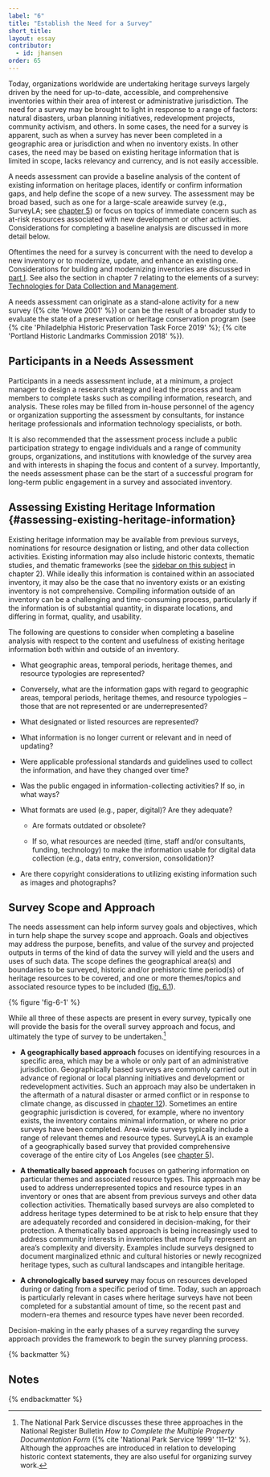 ```yaml
---
label: "6"
title: "Establish the Need for a Survey"
short_title: 
layout: essay
contributor:
  - id: jhansen
order: 65
---
```


Today, organizations worldwide are undertaking heritage surveys largely driven by the need for up-to-date, accessible, and comprehensive inventories within their area of interest or administrative jurisdiction. The need for a survey may be brought to light in response to a range of factors: natural disasters, urban planning initiatives, redevelopment projects, community activism, and others. In some cases, the need for a survey is apparent, such as when a survey has never been completed in a geographic area or jurisdiction and when no inventory exists. In other cases, the need may be based on existing heritage information that is limited in scope, lacks relevancy and currency, and is not easily accessible.

A needs assessment can provide a baseline analysis of the content of existing information on heritage places, identify or confirm information gaps, and help define the scope of a new survey. The assessment may be broad based, such as one for a large-scale areawide survey (e.g., SurveyLA; see [chapter 5](/part-2/chapter-5/)) or focus on topics of immediate concern such as at-risk resources associated with new development or other activities. Considerations for completing a baseline analysis are discussed in more detail below.

Oftentimes the need for a survey is concurrent with the need to develop a new inventory or to modernize, update, and enhance an existing one. Considerations for building and modernizing inventories are discussed in [part I](/part-1/). See also the section in chapter 7 relating to the elements of a survey: [Technologies for Data Collection and Management](/part-2/chapter-7/#technologies-for-data-collection).

A needs assessment can originate as a stand-alone activity for a new survey ({% cite 'Howe 2001' %}) or can be the result of a broader study to evaluate the state of a preservation or heritage conservation program (see {% cite 'Philadelphia Historic Preservation Task Force 2019' %}; {% cite 'Portland Historic Landmarks Commission 2018' %}).

## Participants in a Needs Assessment 

Participants in a needs assessment include, at a minimum, a project manager to design a research strategy and lead the process and team members to complete tasks such as compiling information, research, and analysis. These roles may be filled from in-house personnel of the agency or organization supporting the assessment by consultants, for instance heritage professionals and information technology specialists, or both.

It is also recommended that the assessment process include a public participation strategy to engage individuals and a range of community groups, organizations, and institutions with knowledge of the survey area and with interests in shaping the focus and content of a survey. Importantly, the needs assessment phase can be the start of a successful program for long-term public engagement in a survey and associated inventory.

## Assessing Existing Heritage Information {#assessing-existing-heritage-information}

Existing heritage information may be available from previous surveys, nominations for resource designation or listing, and other data collection activities. Existing information may also include historic contexts, thematic studies, and thematic frameworks (see the [sidebar on this subject](/part-1/chapter-2/#sidebar-2) in chapter 2). While ideally this information is contained within an associated inventory, it may also be the case that no inventory exists or an existing inventory is not comprehensive. Compiling information outside of an inventory can be a challenging and time-consuming process, particularly if the information is of substantial quantity, in disparate locations, and differing in format, quality, and usability.

The following are questions to consider when completing a baseline analysis with respect to the content and usefulness of existing heritage information both within and outside of an inventory.

-   What geographic areas, temporal periods, heritage themes, and resource typologies are represented?

-   Conversely, what are the information gaps with regard to geographic areas, temporal periods, heritage themes, and resource typologies – those that are not represented or are underrepresented?

-   What designated or listed resources are represented?

-   What information is no longer current or relevant and in need of updating?

-   Were applicable professional standards and guidelines used to collect the information, and have they changed over time?

-   Was the public engaged in information-collecting activities? If so, in what ways?

-   What formats are used (e.g., paper, digital)? Are they adequate?

    -   Are formats outdated or obsolete?

    -   If so, what resources are needed (time, staff and/or consultants, funding, technology) to make the information usable for digital data collection (e.g., data entry, conversion, consolidation)?

-   Are there copyright considerations to utilizing existing information such as images and photographs?

## Survey Scope and Approach 

The needs assessment can help inform survey goals and objectives, which in turn help shape the survey scope and approach. Goals and objectives may address the purpose, benefits, and value of the survey and projected outputs in terms of the kind of data the survey will yield and the users and uses of such data. The scope defines the geographical area(s) and boundaries to be surveyed, historic and/or prehistoric time period(s) of heritage resources to be covered, and one or more themes/topics and associated resource types to be included ([fig. 6.1](#fig-6-1)).

{% figure 'fig-6-1' %}

While all three of these aspects are present in every survey, typically one will provide the basis for the overall survey approach and focus, and ultimately the type of survey to be undertaken.[^1]

-   **A geographically based approach** focuses on identifying resources in a specific area, which may be a whole or only part of an administrative jurisdiction. Geographically based surveys are commonly carried out in advance of regional or local planning initiatives and development or redevelopment activities. Such an approach may also be undertaken in the aftermath of a natural disaster or armed conflict or in response to climate change, as discussed in [chapter 12](/part-3/chapter-12/)). Sometimes an entire geographic jurisdiction is covered, for example, where no inventory exists, the inventory contains minimal information, or where no prior surveys have been completed. Area-wide surveys typically include a range of relevant themes and resource types. SurveyLA is an example of a geographically based survey that provided comprehensive coverage of the entire city of Los Angeles (see [chapter 5](/part-2/chapter-5/)).

-   **A thematically based approach** focuses on gathering information on particular themes and associated resource types. This approach may be used to address underrepresented topics and resource types in an inventory or ones that are absent from previous surveys and other data collection activities. Thematically based surveys are also completed to address heritage types determined to be at risk to help ensure that they are adequately recorded and considered in decision-making, for their protection. A thematically based approach is being increasingly used to address community interests in inventories that more fully represent an area’s complexity and diversity. Examples include surveys designed to document marginalized ethnic and cultural histories or newly recognized heritage types, such as cultural landscapes and intangible heritage.

-   **A chronologically based survey** may focus on resources developed during or dating from a specific period of time. Today, such an approach is particularly relevant in cases where heritage surveys have not been completed for a substantial amount of time, so the recent past and modern-era themes and resource types have never been recorded.

Decision-making in the early phases of a survey regarding the survey approach provides the framework to begin the survey planning process.

{% backmatter %}

## Notes

{% endbackmatter %}

[^1]: The National Park Service discusses these three approaches in the National Register Bulletin *How to Complete the Multiple Property Documentation Form* ({% cite 'National Park Service 1999' '11–12' %}*.* Although the approaches are introduced in relation to developing historic context statements, they are also useful for organizing survey work.
